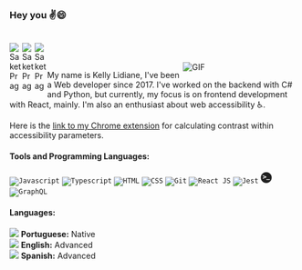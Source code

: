 ### Hey you :v:😄


<br/>

<a href="mailto:k3gonzaga@gmail.com">
<img align="left" alt="Saket Prag" width="22px" src="https://cdn.jsdelivr.net/npm/simple-icons@v3/icons/gmail.svg" />
</a>
<a href="https://www.linkedin.com/in/kellylid/" target="_blank">
<img align="left" alt="Saket Prag" width="22px" src="https://cdn.jsdelivr.net/npm/simple-icons@v3/icons/linkedin.svg" />
</a>
<a href="https://www.instagram.com/kllelly/" target="_blank">
<img align="left" alt="Saket Prag" width="22px" src="https://cdn.jsdelivr.net/npm/simple-icons@v3/icons/instagram.svg" />
</a>
<br />

<br />

<img align="right" width="200" alt="GIF" src="https://media1.giphy.com/media/2TjUu76UJQgSKFMNmI/giphy.gif?cid=ecf05e47xq7ef9mdwenpfxnd5olfhowt9digpn9ssr9cfv7y&ep=v1_gifs_search&rid=giphy.gif&ct=g" />

My name is Kelly Lidiane, I've been a Web developer since 2017. I've worked on the backend with C# and Python, but currently, my focus is on frontend development with React, mainly. I'm also an enthusiast about web accessibility ♿.

Here is the <a href="https://chromewebstore.google.com/detail/nkeghlggapilpldholmggooimblebpgn" target="_blank">link to my Chrome extension</a> for calculating contrast within accessibility parameters.


#### Tools and Programming Languages:

<code><img height="20" src="https://cdn-icons-png.flaticon.com/512/5968/5968292.png" alt="Javascript" /></code>
<code><img height="20" src="https://cdn-icons-png.flaticon.com/512/5968/5968381.png" alt="Typescript" /></code>
<code><img height="20" src="https://cdn-icons-png.flaticon.com/512/919/919827.png" alt="HTML" /></code>
<code><img height="20" src="https://cdn-icons-png.flaticon.com/512/919/919826.png" alt="CSS" /></code>
<code><img height="20" src="https://cdn-icons-png.flaticon.com/512/15466/15466163.png" alt="Git" /></code>
<code><img height="20" src="https://cdn-icons-png.flaticon.com/512/1126/1126012.png" alt="React JS" /></code>
<code><img height="20" src="https://cdn.iconscout.com/icon/free/png-256/free-jest-3629451-3031514.png" alt="Jest" /></code>
<code><img height="20" src="https://raw.githubusercontent.com/github/explore/80688e429a7d4ef2fca1e82350fe8e3517d3494d/topics/terminal/terminal.png"></code>
<code><img height="20" src="https://upload.wikimedia.org/wikipedia/commons/thumb/1/17/GraphQL_Logo.svg/2048px-GraphQL_Logo.svg.png" alt="GraphQL" /></code>

#### Languages:

<img height="16" src="https://cdn-icons-png.flaticon.com/512/7561/7561893.png" /> <strong>Portuguese:</strong> Native
<br /><img height="16" src="https://cdn-icons-png.flaticon.com/512/10598/10598913.png" /> <strong>English:</strong> Advanced
<br /><img height="16" src="https://cdn-icons-png.flaticon.com/512/7562/7562024.png" /> <strong>Spanish:</strong> Advanced
